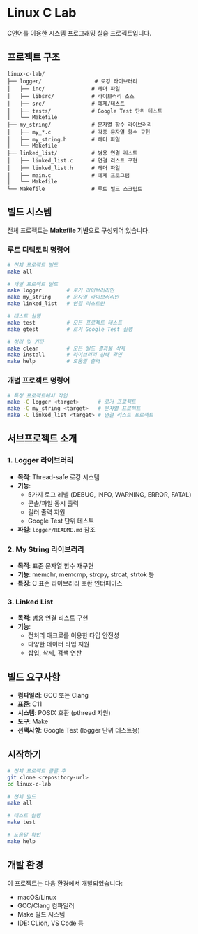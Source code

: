 # Linux C Lab

C언어를 이용한 시스템 프로그래밍 실습 프로젝트입니다.

## 프로젝트 구조

```
linux-c-lab/
├── logger/                 # 로깅 라이브러리
│   ├── inc/               # 헤더 파일
│   ├── libsrc/            # 라이브러리 소스
│   ├── src/               # 예제/테스트
│   ├── tests/             # Google Test 단위 테스트
│   └── Makefile
├── my_string/             # 문자열 함수 라이브러리
│   ├── my_*.c             # 각종 문자열 함수 구현
│   ├── my_string.h        # 헤더 파일
│   └── Makefile
├── linked_list/           # 범용 연결 리스트
│   ├── linked_list.c      # 연결 리스트 구현
│   ├── linked_list.h      # 헤더 파일
│   ├── main.c             # 예제 프로그램
│   └── Makefile
└── Makefile               # 루트 빌드 스크립트
```

## 빌드 시스템

전체 프로젝트는 **Makefile 기반**으로 구성되어 있습니다.

### 루트 디렉토리 명령어

```bash
# 전체 프로젝트 빌드
make all

# 개별 프로젝트 빌드
make logger        # 로거 라이브러리만
make my_string     # 문자열 라이브러리만
make linked_list   # 연결 리스트만

# 테스트 실행
make test          # 모든 프로젝트 테스트
make gtest         # 로거 Google Test 실행

# 정리 및 기타
make clean         # 모든 빌드 결과물 삭제
make install       # 라이브러리 상태 확인
make help          # 도움말 출력
```

### 개별 프로젝트 명령어

```bash
# 특정 프로젝트에서 작업
make -C logger <target>      # 로거 프로젝트
make -C my_string <target>   # 문자열 프로젝트  
make -C linked_list <target> # 연결 리스트 프로젝트
```

## 서브프로젝트 소개

### 1. Logger 라이브러리
- **목적**: Thread-safe 로깅 시스템
- **기능**: 
  - 5가지 로그 레벨 (DEBUG, INFO, WARNING, ERROR, FATAL)
  - 콘솔/파일 동시 출력
  - 컬러 출력 지원
  - Google Test 단위 테스트
- **파일**: `logger/README.md` 참조

### 2. My String 라이브러리  
- **목적**: 표준 문자열 함수 재구현
- **기능**: memchr, memcmp, strcpy, strcat, strtok 등
- **특징**: C 표준 라이브러리 호환 인터페이스

### 3. Linked List
- **목적**: 범용 연결 리스트 구현
- **기능**: 
  - 전처리 매크로를 이용한 타입 안전성
  - 다양한 데이터 타입 지원
  - 삽입, 삭제, 검색 연산

## 빌드 요구사항

- **컴파일러**: GCC 또는 Clang
- **표준**: C11
- **시스템**: POSIX 호환 (pthread 지원)
- **도구**: Make
- **선택사항**: Google Test (logger 단위 테스트용)

## 시작하기

```bash
# 전체 프로젝트 클론 후
git clone <repository-url>
cd linux-c-lab

# 전체 빌드
make all

# 테스트 실행
make test

# 도움말 확인
make help
```

## 개발 환경

이 프로젝트는 다음 환경에서 개발되었습니다:
- macOS/Linux
- GCC/Clang 컴파일러
- Make 빌드 시스템
- IDE: CLion, VS Code 등
